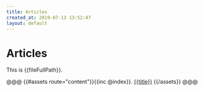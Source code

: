 ```yaml
---
title: Articles
created_at: 2019-07-13 13:52:47
layout: default
---
```


# Articles

This is {{fileFullPath}}.

@@@
{{#assets route="content"}}{{inc @index}}. <a href="{{sitelink}}">{{title}}</a>
{{/assets}}
@@@
